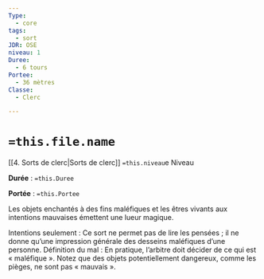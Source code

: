 ```yaml
---
Type:
  - core
tags:
  - sort
JDR: OSE
niveau: 1
Duree:
  - 6 tours
Portee:
  - 36 mètres
Classe:
  - Clerc

---
```

# `=this.file.name`  

[[4. Sorts de clerc|Sorts de clerc]] `=this.niveau`e Niveau

**Durée** : `=this.Duree` 

**Portée** : `=this.Portee`

Les objets enchantés à des fins maléfiques et les êtres vivants aux intentions mauvaises émettent une lueur magique.

Intentions seulement : Ce sort ne permet pas de lire les pensées ; il ne donne qu’une impression générale des desseins maléfiques d’une personne.
Définition du mal : En pratique, l’arbitre doit décider de ce qui est « maléfique ». Notez que des objets potentiellement dangereux, comme les pièges, ne sont pas « mauvais ».